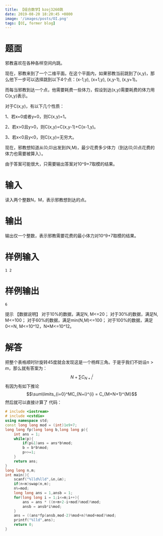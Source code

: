 ```yaml
---
title: 【组合数学】bzoj3260跳
date: 2019-08-20 18:20:45 +0800
image: '/images/posts/OI.png'
tags: [OI, former blog]
---
```


# 题面
邪教喜欢在各种各样空间内跳。

现在，邪教来到了一个二维平面。在这个平面内，如果邪教当前跳到了(x,y)，那么他下一步可以选择跳到以下4个点：(x-1,y), (x+1,y), (x,y-1), (x,y+1)。

而每当邪教到达一个点，他需要耗费一些体力，假设到达(x,y)需要耗费的体力用C(x,y)表示。

对于C(x,y)，有以下几个性质：

1、若x=0或者y=0，则C(x,y)=1。

2、若x>0且y>0，则C(x,y)=C(x,y-1)+C(x-1,y)。

3、若x<0且y<0，则C(x,y)=无穷大。

现在，邪教想知道从(0,0)出发到(N,M)，最少花费多少体力（到达(0,0)点花费的体力也需要被算入）。

由于答案可能很大，只需要输出答案对10^9+7取模的结果。

#  输入
读入两个整数N，M，表示邪教想到达的点。

#  输出
输出仅一个整数，表示邪教需要花费的最小体力对10^9+7取模的结果。

#  样例输入
```
1 2
```
#  样例输出
```
6
```
提示
【数据说明】
对于10%的数据，满足N, M<=20；
对于30%的数据，满足N, M<=100；
对于60%的数据，满足min(N,M)<=100；
对于100%的数据，满足0<=N, M<=10^12，N*M<=10^12。
# 解答
把整个表格顺时针旋转45度就会发现这是一个杨辉三角。于是乎我们不妨设$n>m$，那么就有答案为：
$$N+\sum C_{N+i}^{i}$$
有因为有如下推论
$$\sum\limits_{i=0}^MC_{N+i}^{i} = C_{M+N+1}^{M}$$
然后就可以直接计算了
代码：
```cpp
# include <iostream>
# include <cstdio>
using namespace std;
const long long mod = (int)1e9+7;
long long fp(long long b,long long p){
	int ans = 1;
	while(p){
		if(p&1)ans = ans*b%mod;
		b = b*b%mod;
		p>>=1;
	}
	return ans;
}
long long n,m;
int main(){
	scanf("%lld%lld",&n,&m);
	if(n<m)swap(n,m);
	n%=mod;
	long long ans = 1,ansb = 1;
	for(long long i = 1;i<=m;i++){
		ans = ans * ((n+m+2-i+mod)%mod)%mod;
		ansb = ansb*i%mod;
	}
	ans = ((ans*fp(ansb,mod-2)%mod+n)%mod+mod)%mod;
	printf("%lld",ans);
	return 0;
} 
```